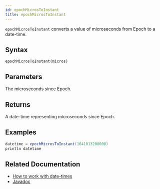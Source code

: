 ```yaml
---
id: epochMicrosToInstant
title: epochMicrosToInstant
---
```


`epochMicrosToInstant` converts a value of microseconds from Epoch to a date-time.

## Syntax

```
epochMicrosToInstant(micros)
```

## Parameters

<ParamTable>
<Param name="micros" type="long">

The microseconds since Epoch.

</Param>
</ParamTable>

## Returns

A date-time representing microseconds since Epoch.

## Examples

```groovy order=null
datetime = epochMicrosToInstant(1641013200000)
println datetime
```

## Related Documentation

- [How to work with date-times](../../../how-to-guides/work-with-date-time.md)
- [Javadoc](<https://deephaven.io/core/javadoc/io/deephaven/time/DateTimeUtils.html#epochMicrosToInstant(long)>)
